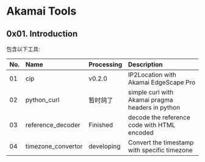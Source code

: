 # Akamai Tools

## 0x01. Introduction

包含以下工具:

| No.  | Name               | Processing | Description                                      |
| :--- | :----------------- | :--------- | :----------------------------------------------- |
| 01   | cip                | v0.2.0     | IP2Location with Akamai EdgeScape Pro            |
| 02   | python_curl        | 暂时鸽了   | simple curl with Akamai pragma headers in python |
| 03   | reference_decoder  | Finished   | decode the reference code with HTML encoded      |
| 04   | timezone_convertor | developing | Convert the timestamp with specific timezone     |
